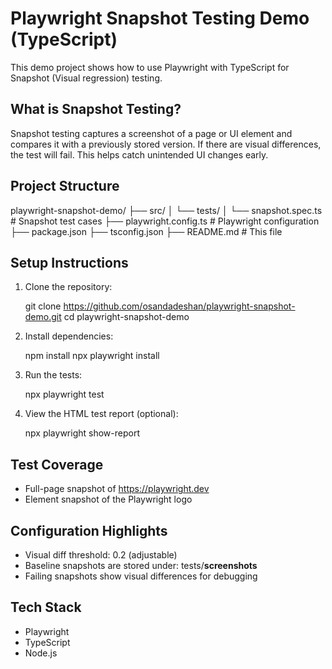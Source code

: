 # Playwright Snapshot Testing Demo (TypeScript)

This demo project shows how to use Playwright with TypeScript for Snapshot (Visual regression) testing.

## What is Snapshot Testing?
Snapshot testing captures a screenshot of a page or UI element and compares it with a previously stored version. If there are visual differences, the test will fail. This helps catch unintended UI changes early.

## Project Structure
playwright-snapshot-demo/
├── src/
│   └── tests/
│       └── snapshot.spec.ts     # Snapshot test cases
├── playwright.config.ts         # Playwright configuration
├── package.json
├── tsconfig.json
├── README.md                    # This file

## Setup Instructions

1. Clone the repository:

   git clone https://github.com/osandadeshan/playwright-snapshot-demo.git
   cd playwright-snapshot-demo

2. Install dependencies:

   npm install
   npx playwright install

3. Run the tests:

   npx playwright test

4. View the HTML test report (optional):

   npx playwright show-report

## Test Coverage
- Full-page snapshot of https://playwright.dev
- Element snapshot of the Playwright logo

## Configuration Highlights
- Visual diff threshold: 0.2 (adjustable)
- Baseline snapshots are stored under: tests/__screenshots__
- Failing snapshots show visual differences for debugging

## Tech Stack
- Playwright
- TypeScript
- Node.js
